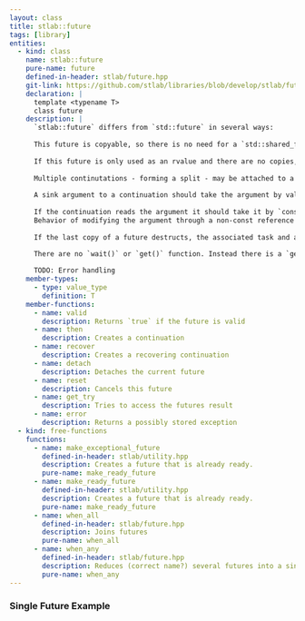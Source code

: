 ```yaml
---
layout: class
title: stlab::future
tags: [library]
entities:
  - kind: class
    name: stlab::future
    pure-name: future
    defined-in-header: stlab/future.hpp
    git-link: https://github.com/stlab/libraries/blob/develop/stlab/future.hpp
    declaration: |
      template <typename T>
      class future
    description: |
      `stlab::future` differs from `std::future` in several ways:
      
      This future is copyable, so there is no need for a `std::shared_future`. 
      
      If this future is only used as an rvalue and there are no copies, then the value, returned by `get_try` or through a continuation, will be moved. 
      
      Multiple continutations - forming a split - may be attached to a single future with `then()`. `then()` is declared `const` since it does not mutate the result object of the future. The continuation is called with the value type, not the future. 
      
      A sink argument to a continuation should take the argument by value and move the object as needed. 
      
      If the continuation reads the argument it should take it by `const&`. 
      Behavior of modifying the argument through a non-const reference is undefined (may be a compilation error). 
      
      If the last copy of a future destructs, the associated task and any held futures for the task arguments are released and the associated packaged_task will become a no-op if called. 
      
      There are no `wait()` or `get()` function. Instead there is a `get_try()` which returns an `optional<T>` (or if `T` is `void`, the result is a `bool` with `true` indicating the associated task has executed.

      TODO: Error handling
    member-types:
      - type: value_type
        definition: T
    member-functions:
      - name: valid
        description: Returns `true` if the future is valid
      - name: then
        description: Creates a continuation
      - name: recover
        description: Creates a recovering continuation
      - name: detach
        description: Detaches the current future
      - name: reset
        description: Cancels this future
      - name: get_try
        description: Tries to access the futures result
      - name: error
        description: Returns a possibly stored exception
  - kind: free-functions
    functions:
      - name: make_exceptional_future
        defined-in-header: stlab/utility.hpp
        description: Creates a future that is already ready.
        pure-name: make_ready_future
      - name: make_ready_future
        defined-in-header: stlab/utility.hpp
        description: Creates a future that is already ready.
        pure-name: make_ready_future
      - name: when_all
        defined-in-header: stlab/future.hpp
        description: Joins futures
        pure-name: when_all
      - name: when_any
        defined-in-header: stlab/future.hpp
        description: Reduces (correct name?) several futures into a single one
        pure-name: when_any
---
```



### Single Future Example ###



